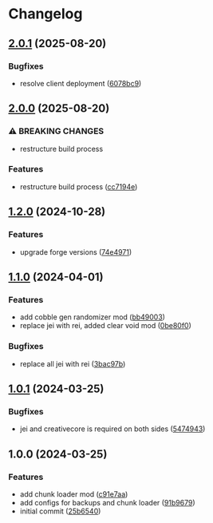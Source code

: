 # Changelog

## [2.0.1](https://github.com/crafthippie/skyblock/compare/v2.0.0...v2.0.1) (2025-08-20)


### Bugfixes

* resolve client deployment ([6078bc9](https://github.com/crafthippie/skyblock/commit/6078bc95379429af17c17097f2a6b42f153789c5))

## [2.0.0](https://github.com/crafthippie/skyblock/compare/v1.2.0...v2.0.0) (2025-08-20)


### ⚠ BREAKING CHANGES

* restructure build process

### Features

* restructure build process ([cc7194e](https://github.com/crafthippie/skyblock/commit/cc7194e5f021a7891f5d6527b21e92651b317762))

## [1.2.0](https://github.com/crafthippie/skyblock/compare/v1.1.0...v1.2.0) (2024-10-28)


### Features

* upgrade forge versions ([74e4971](https://github.com/crafthippie/skyblock/commit/74e49718bc65e65c141e6672984aff1b8fabb082))

## [1.1.0](https://github.com/crafthippie/skyblock/compare/v1.0.1...v1.1.0) (2024-04-01)


### Features

* add cobble gen randomizer mod ([bb49003](https://github.com/crafthippie/skyblock/commit/bb49003d02df1686e638a93345d677a97da3efc3))
* replace jei with rei, added clear void mod ([0be80f0](https://github.com/crafthippie/skyblock/commit/0be80f003cf86bca0318de2bca62ce365925d77e))


### Bugfixes

* replace all jei with rei ([3bac97b](https://github.com/crafthippie/skyblock/commit/3bac97b86330c55d3ec7a248857597a8e9b9e3e3))

## [1.0.1](https://github.com/crafthippie/skyblock/compare/v1.0.0...v1.0.1) (2024-03-25)


### Bugfixes

* jei and creativecore is required on both sides ([5474943](https://github.com/crafthippie/skyblock/commit/5474943b4f5ae6f21b9f1acf0bc5666a49cbee2b))

## 1.0.0 (2024-03-25)


### Features

* add chunk loader mod ([c91e7aa](https://github.com/crafthippie/skyblock/commit/c91e7aada9b9d79e25e373d84204e4500ccecb6e))
* add configs for backups and chunk loader ([91b9679](https://github.com/crafthippie/skyblock/commit/91b9679d3df53a78b8ac95f97752d612b57dba94))
* initial commit ([25b6540](https://github.com/crafthippie/skyblock/commit/25b6540619375bb237d147f406f4f6087c3afa0c))
